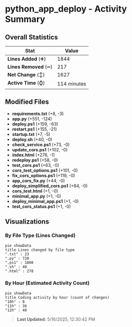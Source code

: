 # python_app_deploy - Activity Summary 

## Overall Statistics

| Stat                   | Value                                                             |
| ---------------------- | ----------------------------------------------------------------- |
| **Lines Added** (➕)   | 1844                                          |
| **Lines Removed** (➖) | 217                                        |
| **Net Change** (↕)    | 1627                |
| **Active Time** (⌚)   | 114 minutes |


## Modified Files
- **requirements.txt** (+8, -3)
- **app.py** (+551, -124)
- **deploy.ps1** (+159, -63)
- **restart.ps1** (+155, -21)
- **startup.txt** (+7, -5)
- **deploy.sh** (+40, -0)
- **check_service.ps1** (+73, -0)
- **update_cors.ps1** (+102, -0)
- **index.html** (+276, -1)
- **redeploy.ps1** (+58, -0)
- **test_cors.ps1** (+63, -0)
- **cors_test_options.ps1** (+101, -0)
- **fix_cors_options.ps1** (+119, -0)
- **app_cors_fix.py** (+44, -0)
- **deploy_simplified_cors.ps1** (+84, -0)
- **cors_test.html** (+1, -0)
- **minimal_app.py** (+1, -0)
- **deploy_minimal_app.ps1** (+1, -0)
- **test_cors_status.ps1** (+1, -0)

## Visualizations

### By File Type (Lines Changed)

```mermaid
pie showData
title Lines changed by file type
".txt" : 23
".py" : 720
".ps1" : 1000
".sh" : 40
".html" : 278
```

### By Hour (Estimated Activity Count)

```mermaid
pie showData
title Coding activity by hour (count of changes)
"10h" : 8
"11h" : 36
"12h" : 40
```


> **Last Updated:** 5/16/2025, 12:30:42 PM